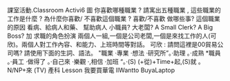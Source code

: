 課室活動.Classroom Activi6
圖 你喜歡哪種職業 ?
請寓出五種職業 , 這些職業的工作是什麼 ? 為什麼你喜歡/
不喜歡這個職業 ?
喜歡/不喜歡
做哪些事?
這個職業的原因
看病、給病人和藥、
幫助病人
小職員? 大老闆?
A Small Clerk? A Big Boss?
加 求職的角色扮演
兩個人一組,一個是公司老闆,一個是來找工作的人(可
欣)。兩個人對工作內容、和能力、上班時間等對話。
可欣 : 請問這裡是00貿易公司嗎?
請使用下面的生詞、語法。
"職業 ‧專業 ‧想法  ‧研究所”。‧助理 。‧成熟
*職員 。‧員工 ‧做得了 。‧自己來 ‧樂觀 ‧,相信
‧加班 “。‧(S) (+從)+Time+起,(S)就
。N/NP+來 (TV)
產科
Lesson
我要買華電
llWantto BuyaLaptop
